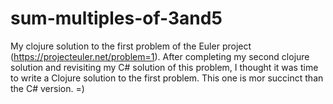 # sum-multiples-of-3and5

My clojure solution to the first problem of the Euler project (https://projecteuler.net/problem=1). After completing my second clojure solution and revisiting my C# solution of this problem, I thought it was time to write a Clojure solution to the first problem. This one is mor succinct than the C# version. =)
